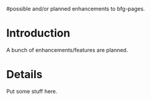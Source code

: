 #possible and/or planned enhancements to bfg-pages.

# Introduction #

A bunch of enhancements/features are planned.


# Details #

Put some stuff here.